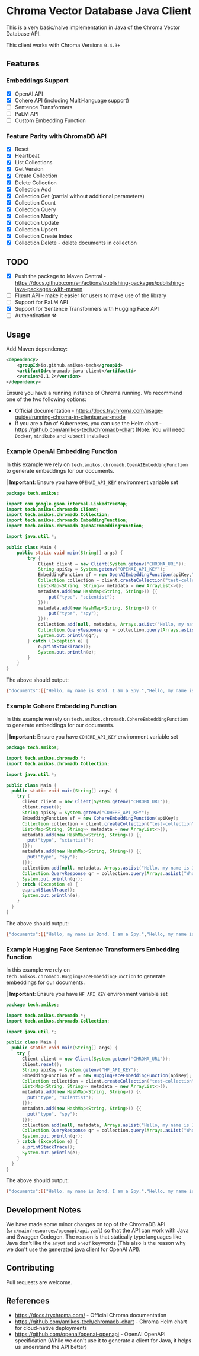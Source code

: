 # Chroma Vector Database Java Client

This is a very basic/naive implementation in Java of the Chroma Vector Database API.

This client works with Chroma Versions `0.4.3+`

## Features

### Embeddings Support

- [x] OpenAI API
- [x] Cohere API (including Multi-language support)
- [ ] Sentence Transformers
- [ ] PaLM API
- [ ] Custom Embedding Function

### Feature Parity with ChromaDB API

- [x] Reset
- [x] Heartbeat
- [x] List Collections
- [x] Get Version
- [x] Create Collection
- [x] Delete Collection
- [x] Collection Add
- [x] Collection Get (partial without additional parameters)
- [x] Collection Count
- [x] Collection Query
- [x] Collection Modify
- [x] Collection Update
- [x] Collection Upsert
- [x] Collection Create Index
- [x] Collection Delete - delete documents in collection

## TODO

- [x] Push the package to Maven
  Central - https://docs.github.com/en/actions/publishing-packages/publishing-java-packages-with-maven
- [ ] Fluent API - make it easier for users to make use of the library
- [ ] Support for PaLM API
- [x] Support for Sentence Transformers with Hugging Face API
- [ ] Authentication ⚒️

## Usage

Add Maven dependency:

```xml
<dependency>
    <groupId>io.github.amikos-tech</groupId>
    <artifactId>chromadb-java-client</artifactId>
    <version>0.1.2</version>
</dependency>
```

Ensure you have a running instance of Chroma running. We recommend one of the two following options:

- Official documentation - https://docs.trychroma.com/usage-guide#running-chroma-in-clientserver-mode
- If you are a fan of Kubernetes, you can use the Helm chart - https://github.com/amikos-tech/chromadb-chart (Note: You
  will need `Docker`, `minikube` and `kubectl` installed)

### Example OpenAI Embedding Function

In this example we rely on `tech.amikos.chromadb.OpenAIEmbeddingFunction` to generate embeddings for our documents.

| **Important**: Ensure you have `OPENAI_API_KEY` environment variable set

```java
package tech.amikos;

import com.google.gson.internal.LinkedTreeMap;
import tech.amikos.chromadb.Client;
import tech.amikos.chromadb.Collection;
import tech.amikos.chromadb.EmbeddingFunction;
import tech.amikos.chromadb.OpenAIEmbeddingFunction;

import java.util.*;

public class Main {
    public static void main(String[] args) {
        try {
            Client client = new Client(System.getenv("CHROMA_URL"));
            String apiKey = System.getenv("OPENAI_API_KEY");
            EmbeddingFunction ef = new OpenAIEmbeddingFunction(apiKey,"text-embedding-3-small");
            Collection collection = client.createCollection("test-collection", null, true, ef);
            List<Map<String, String>> metadata = new ArrayList<>();
            metadata.add(new HashMap<String, String>() {{
                put("type", "scientist");
            }});
            metadata.add(new HashMap<String, String>() {{
                put("type", "spy");
            }});
            collection.add(null, metadata, Arrays.asList("Hello, my name is John. I am a Data Scientist.", "Hello, my name is Bond. I am a Spy."), Arrays.asList("1", "2"));
            Collection.QueryResponse qr = collection.query(Arrays.asList("Who is the spy"), 10, null, null, null);
            System.out.println(qr);
        } catch (Exception e) {
            e.printStackTrace();
            System.out.println(e);
        }
    }
}
```

The above should output:

```bash
{"documents":[["Hello, my name is Bond. I am a Spy.","Hello, my name is John. I am a Data Scientist."]],"ids":[["2","1"]],"metadatas":[[{"type":"spy"},{"type":"scientist"}]],"distances":[[0.28461432,0.50961685]]}
```


### Example Cohere Embedding Function

In this example we rely on `tech.amikos.chromadb.CohereEmbeddingFunction` to generate embeddings for our documents.

| **Important**: Ensure you have `COHERE_API_KEY` environment variable set

```java
package tech.amikos;

import tech.amikos.chromadb.*;
import tech.amikos.chromadb.Collection;

import java.util.*;

public class Main {
  public static void main(String[] args) {
    try {
      Client client = new Client(System.getenv("CHROMA_URL"));
      client.reset();
      String apiKey = System.getenv("COHERE_API_KEY");
      EmbeddingFunction ef = new CohereEmbeddingFunction(apiKey);
      Collection collection = client.createCollection("test-collection", null, true, ef);
      List<Map<String, String>> metadata = new ArrayList<>();
      metadata.add(new HashMap<String, String>() {{
        put("type", "scientist");
      }});
      metadata.add(new HashMap<String, String>() {{
        put("type", "spy");
      }});
      collection.add(null, metadata, Arrays.asList("Hello, my name is John. I am a Data Scientist.", "Hello, my name is Bond. I am a Spy."), Arrays.asList("1", "2"));
      Collection.QueryResponse qr = collection.query(Arrays.asList("Who is the spy"), 10, null, null, null);
      System.out.println(qr);
    } catch (Exception e) {
      e.printStackTrace();
      System.out.println(e);
    }
  }
}
```

The above should output:

```bash
{"documents":[["Hello, my name is Bond. I am a Spy.","Hello, my name is John. I am a Data Scientist."]],"ids":[["2","1"]],"metadatas":[[{"type":"spy"},{"type":"scientist"}]],"distances":[[5112.614,10974.804]]}
```



### Example Hugging Face Sentence Transformers Embedding Function

In this example we rely on `tech.amikos.chromadb.HuggingFaceEmbeddingFunction` to generate embeddings for our documents.

| **Important**: Ensure you have `HF_API_KEY` environment variable set

```java
package tech.amikos;

import tech.amikos.chromadb.*;
import tech.amikos.chromadb.Collection;

import java.util.*;

public class Main {
  public static void main(String[] args) {
    try {
      Client client = new Client(System.getenv("CHROMA_URL"));
      client.reset();
      String apiKey = System.getenv("HF_API_KEY");
      EmbeddingFunction ef = new HuggingFaceEmbeddingFunction(apiKey);
      Collection collection = client.createCollection("test-collection", null, true, ef);
      List<Map<String, String>> metadata = new ArrayList<>();
      metadata.add(new HashMap<String, String>() {{
        put("type", "scientist");
      }});
      metadata.add(new HashMap<String, String>() {{
        put("type", "spy");
      }});
      collection.add(null, metadata, Arrays.asList("Hello, my name is John. I am a Data Scientist.", "Hello, my name is Bond. I am a Spy."), Arrays.asList("1", "2"));
      Collection.QueryResponse qr = collection.query(Arrays.asList("Who is the spy"), 10, null, null, null);
      System.out.println(qr);
    } catch (Exception e) {
      e.printStackTrace();
      System.out.println(e);
    }
  }
}
```

The above should output:

```bash
{"documents":[["Hello, my name is Bond. I am a Spy.","Hello, my name is John. I am a Data Scientist."]],"ids":[["2","1"]],"metadatas":[[{"type":"spy"},{"type":"scientist"}]],"distances":[[0.9073759,1.6440368]]}
```

## Development Notes

We have made some minor changes on top of the ChromaDB API (`src/main/resources/openapi/api.yaml`) so that the API can
work with Java and Swagger Codegen. The reason is that statically type languages like Java don't like the `anyOf`
and `oneOf` keywords (This also is the reason why we don't use the generated java client for OpenAI API).

## Contributing

Pull requests are welcome.

## References

- https://docs.trychroma.com/ - Official Chroma documentation
- https://github.com/amikos-tech/chromadb-chart - Chroma Helm chart for cloud-native deployments
- https://github.com/openai/openai-openapi - OpenAI OpenAPI specification (While we don't use it to generate a client
  for Java, it helps us understand the API better)
